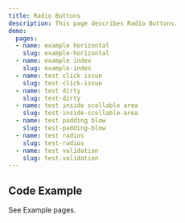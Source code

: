 ```yaml
---
title: Radio Buttons
description: This page describes Radio Buttons.
demo:
  pages:
  - name: example horizontal
    slug: example-horizontal
  - name: example index
    slug: example-index
  - name: test click issue
    slug: test-click-issue
  - name: test dirty
    slug: test-dirty
  - name: test inside scollable area
    slug: test-inside-scollable-area
  - name: test padding blow
    slug: test-padding-blow
  - name: test radios
    slug: test-radios
  - name: test validation
    slug: test-validation
---
```


## Code Example

See Example pages.


